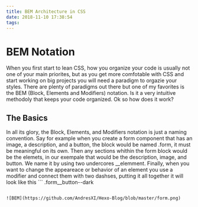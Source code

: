 ```yaml
---
title: BEM Architecture in CSS
date: 2018-11-10 17:38:54
tags:
---
```


# BEM Notation 

When you first start to lean CSS, how you organize your code is usually not one of your main priorites, but as you get more comfotable with CSS and start working on big projects you will need a paradigm to orgazie your styles. There are plenty of paradigms out there but one of my favorites is the BEM (Block, Elements and Modifiers) notation. Is it a very intuitive methodoly that keeps your code organized. Ok so how does it work? 

## The Basics 
In all its glory, the Block, Elements, and Modifiers notation is just a naming convention. Say for example when you create a form component that has an image, a description, and a button, the block would be named .form, it must be meaningful on its own. Then any sections whithin the form block would be the elemets, in our exempale that would be the description, image, and button. We name it by using two undercores __elemment. Finally, when you want to change the appeareace or behavior of an element you use a modifier and connect them with two dashses, putting it all together it will look like this ```
 .form__button--dark 
 ```

 ![BEM](https://github.com/AndresXI/Hexo-Blog/blob/master/form.png)